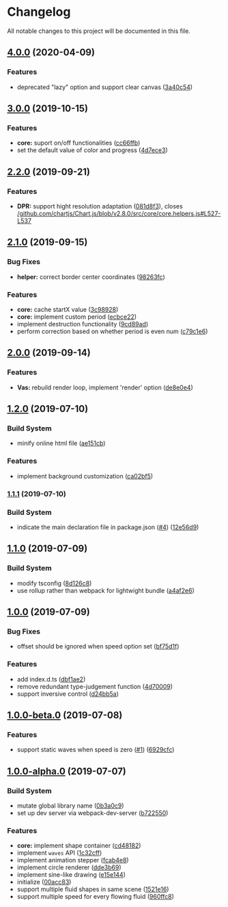 # Changelog

All notable changes to this project will be documented in this file.

## [4.0.0](https://github.com/lbwa/vas.js/compare/v3.0.0...v4.0.0) (2020-04-09)


### Features

* deprecated "lazy" option and support clear canvas ([3a40c54](https://github.com/lbwa/vas.js/commit/3a40c54cf6e9cc1efea54ea1bf36b905d1eae712))

## [3.0.0](https://github.com/lbwa/vas.js/compare/v2.2.0...v3.0.0) (2019-10-15)


### Features

* **core:** suport on/off functionalities ([cc66ffb](https://github.com/lbwa/vas.js/commit/cc66ffb10d7b753579fa7d4ad170066e96fef5e1))
* set the default value of color and progress ([4d7ece3](https://github.com/lbwa/vas.js/commit/4d7ece38a24a5b8bfa52f044176ac8127075a96c))

## [2.2.0](https://github.com/lbwa/vas.js/compare/v2.1.0...v2.2.0) (2019-09-21)


### Features

* **DPR:** support hight resolution adaptation ([081d8f3](https://github.com/lbwa/vas.js/commit/081d8f3)), closes [/github.com/chartjs/Chart.js/blob/v2.8.0/src/core/core.helpers.js#L527-L537](https://github.com/lbwa//github.com/chartjs/Chart.js/blob/v2.8.0/src/core/core.helpers.js/issues/L527-L537)

## [2.1.0](https://github.com/lbwa/vas.js/compare/v2.0.0...v2.1.0) (2019-09-15)


### Bug Fixes

* **helper:** correct border center coordinates ([98263fc](https://github.com/lbwa/vas.js/commit/98263fc))


### Features

* **core:** cache startX value ([3c98928](https://github.com/lbwa/vas.js/commit/3c98928))
* **core:** implement custom period ([ecbce22](https://github.com/lbwa/vas.js/commit/ecbce22))
* implement destruction functionality ([9cd89ad](https://github.com/lbwa/vas.js/commit/9cd89ad))
* perform correction based on whether period is even num ([c79c1e6](https://github.com/lbwa/vas.js/commit/c79c1e6))

## [2.0.0](https://github.com/lbwa/vas.js/compare/v1.2.0...v2.0.0) (2019-09-14)


### Features

* **Vas:** rebuild render loop, implement 'render' option ([de8e0e4](https://github.com/lbwa/vas.js/commit/de8e0e4))

## [1.2.0](https://github.com/lbwa/vas.js/compare/v1.1.1...v1.2.0) (2019-07-10)


### Build System

* minify online html file ([ae151cb](https://github.com/lbwa/vas.js/commit/ae151cb))


### Features

* implement background customization ([ca02bf5](https://github.com/lbwa/vas.js/commit/ca02bf5))



### [1.1.1](https://github.com/lbwa/vas.js/compare/v1.1.0...v1.1.1) (2019-07-10)


### Build System

* indicate the main declaration file in package.json ([#4](https://github.com/lbwa/vas.js/issues/4)) ([12e56d9](https://github.com/lbwa/vas.js/commit/12e56d9))



## [1.1.0](https://github.com/lbwa/vas.js/compare/v1.0.0...v1.1.0) (2019-07-09)


### Build System

* modify tsconfig ([8d126c8](https://github.com/lbwa/vas.js/commit/8d126c8))
* use rollup rather than webpack for lightwight bundle ([a4af2e6](https://github.com/lbwa/vas.js/commit/a4af2e6))



## [1.0.0](https://github.com/lbwa/vas.js/compare/v1.0.0-beta.0...v1.0.0) (2019-07-09)


### Bug Fixes

* offset should be ignored when speed option set ([bf75d1f](https://github.com/lbwa/vas.js/commit/bf75d1f))


### Features

* add index.d.ts ([dbf1ae2](https://github.com/lbwa/vas.js/commit/dbf1ae2))
* remove redundant type-judgement function ([4d70009](https://github.com/lbwa/vas.js/commit/4d70009))
* support inversive control ([d24bb5a](https://github.com/lbwa/vas.js/commit/d24bb5a))



## [1.0.0-beta.0](https://github.com/lbwa/vas.js/compare/v1.0.0-alpha.0...v1.0.0-beta.0) (2019-07-08)


### Features

* support static waves when speed is zero ([#1](https://github.com/lbwa/vas.js/issues/1)) ([6929cfc](https://github.com/lbwa/vas.js/commit/6929cfc))



## [1.0.0-alpha.0](https://github.com/lbwa/vas.js/compare/v0.4.1...v1.0.0-alpha.0) (2019-07-07)


### Build System

* mutate global library name ([0b3a0c9](https://github.com/lbwa/vas.js/commit/0b3a0c9))
* set up dev server via webpack-dev-server ([b722550](https://github.com/lbwa/vas.js/commit/b722550))


### Features

* **core:** implement shape container ([cd48182](https://github.com/lbwa/vas.js/commit/cd48182))
* implement `waves` API ([1c32cff](https://github.com/lbwa/vas.js/commit/1c32cff))
* implement animation stepper ([fcab4e8](https://github.com/lbwa/vas.js/commit/fcab4e8))
* implement circle renderer ([dde3b69](https://github.com/lbwa/vas.js/commit/dde3b69))
* implement sine-like drawing ([e15e144](https://github.com/lbwa/vas.js/commit/e15e144))
* initialize ([00acc83](https://github.com/lbwa/vas.js/commit/00acc83))
* support multiple fluid shapes in same scene ([1521e16](https://github.com/lbwa/vas.js/commit/1521e16))
* support multiple speed for every flowing fluid ([960ffc8](https://github.com/lbwa/vas.js/commit/960ffc8))
